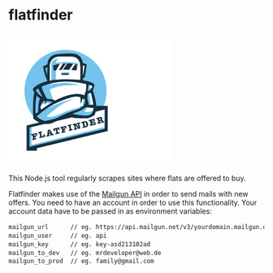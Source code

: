 # flatfinder
![Logo](logo.png)

This Node.js tool regularly scrapes sites where flats are offered to buy.

Flatfinder makes use of the [Mailgun API](https://mailgun.com/) in order to send mails with new offers. You need to have an account in order to use this functionality.
Your account data have to be passed in as environment variables:

```bash
mailgun_url      // eg. https://api.mailgun.net/v3/yourdomain.mailgun.org/messages
mailgun_user     // eg. api
mailgun_key      // eg. key-asd213102ad
mailgun_to_dev   // eg. mrdeveloper@web.de
mailgun_to_prod  // eg. family@gmail.com
```